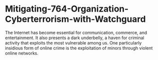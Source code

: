 # Mitigating-764-Organization-Cyberterrorism-with-Watchguard
The Internet has become essential for communication, commerce, and entertainment. It also presents a dark underbelly, a haven for criminal activity that exploits the most vulnerable among us. One particularly insidious form of online crime is the exploitation of minors through violent online networks.
